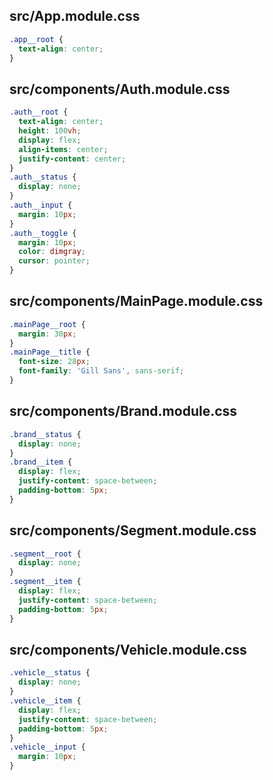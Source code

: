 ## src/App.module.css

```css
.app__root {
  text-align: center;
}
```

## src/components/Auth.module.css

```css
.auth__root {
  text-align: center;
  height: 100vh;
  display: flex;
  align-items: center;
  justify-content: center;
}
.auth__status {
  display: none;
}
.auth__input {
  margin: 10px;
}
.auth__toggle {
  margin: 10px;
  color: dimgray;
  cursor: pointer;
}
```

## src/components/MainPage.module.css 

```css
.mainPage__root {
  margin: 30px;
}
.mainPage__title {
  font-size: 28px;
  font-family: 'Gill Sans', sans-serif;
}
```

## src/components/Brand.module.css 

```css
.brand__status {
  display: none;
}
.brand__item {
  display: flex;
  justify-content: space-between;
  padding-bottom: 5px;
}
```

## src/components/Segment.module.css 

```css
.segment__root {
  display: none;
}
.segment__item {
  display: flex;
  justify-content: space-between;
  padding-bottom: 5px;
}
```

## src/components/Vehicle.module.css 

```css
.vehicle__status {
  display: none;
}
.vehicle__item {
  display: flex;
  justify-content: space-between;
  padding-bottom: 5px;
}
.vehicle__input {
  margin: 10px;
}
```

